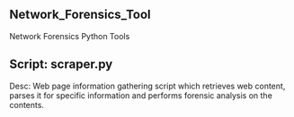 ## Network_Forensics_Tool
Network Forensics Python Tools

## Script:   scraper.py
Desc:     Web page information gathering script which retrieves web content,
          parses it for specific information and performs forensic analysis
          on the contents.
